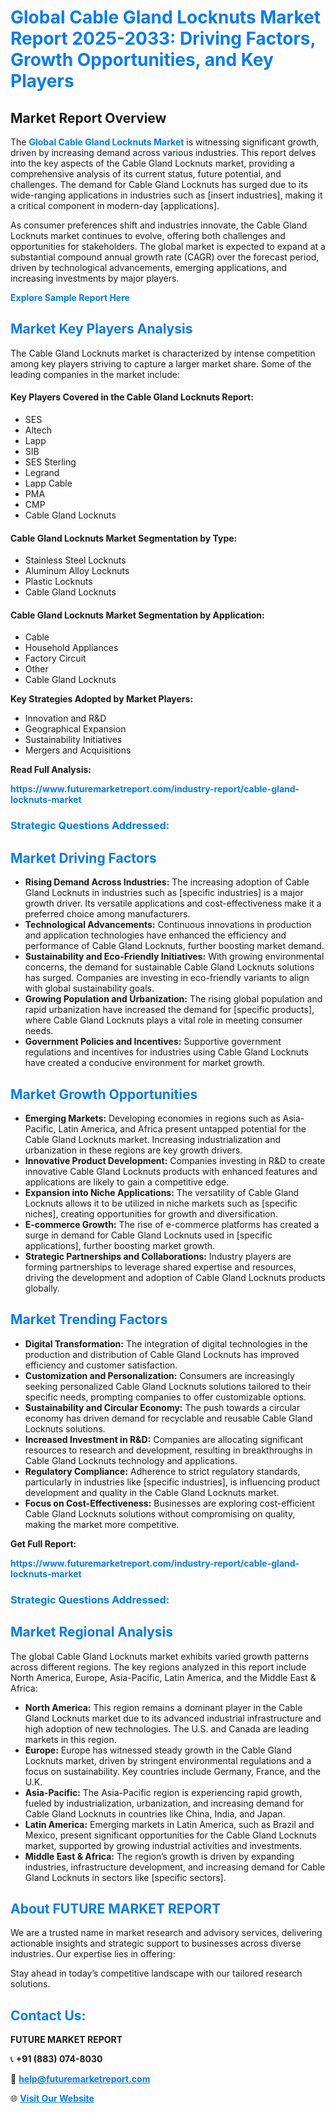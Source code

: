 <h1 style="color: #007BFF;">Global Cable Gland Locknuts Market Report 2025-2033: Driving Factors, Growth Opportunities, and Key Players</h1>

<section id="overview">
<h2>Market Report Overview</h2>
<p>The <a href="https://www.futuremarketreport.com/industry-report/cable-gland-locknuts-market" style="color: #007BFF; text-decoration: none;"><strong>Global Cable Gland Locknuts Market</strong></a> is witnessing significant growth, driven by increasing demand across various industries. This report delves into the key aspects of the Cable Gland Locknuts market, providing a comprehensive analysis of its current status, future potential, and challenges. The demand for Cable Gland Locknuts has surged due to its wide-ranging applications in industries such as [insert industries], making it a critical component in modern-day [applications].</p>
<p>As consumer preferences shift and industries innovate, the Cable Gland Locknuts market continues to evolve, offering both challenges and opportunities for stakeholders. The global market is expected to expand at a substantial compound annual growth rate (CAGR) over the forecast period, driven by technological advancements, emerging applications, and increasing investments by major players.</p>
</section>

<section id="overview">
<p><a href="https://www.futuremarketreport.com/request-sample/reportId=110110" style="color: #007BFF; text-decoration: none;"><strong>Explore Sample Report Here</strong></a></p>
</section>

<section id="key-players">
<h2 style="color: #007BFF;">Market Key Players Analysis</h2>
<p>The Cable Gland Locknuts market is characterized by intense competition among key players striving to capture a larger market share. Some of the leading companies in the market include:</p>
<h4>Key Players Covered in the Cable Gland Locknuts Report:</h4>
<ul><li>SES</li><li>Altech</li><li>Lapp</li><li>SIB</li><li>SES Sterling</li><li>Legrand</li><li>Lapp Cable</li><li>PMA</li><li>CMP</li><li>Cable Gland Locknuts</li></ul>
<h4>Cable Gland Locknuts Market Segmentation by Type:</h4>
<ul><li>Stainless Steel Locknuts</li><li>Aluminum Alloy Locknuts</li><li>Plastic Locknuts</li><li>Cable Gland Locknuts</li></ul>

<h4>Cable Gland Locknuts Market Segmentation by Application:</h4>
<ul><li>Cable</li><li>Household Appliances</li><li>Factory Circuit</li><li>Other</li><li>Cable Gland Locknuts</li></ul>
<p><strong>Key Strategies Adopted by Market Players:</strong></p>
<ul>
<li>Innovation and R&D</li>
<li>Geographical Expansion</li>
<li>Sustainability Initiatives</li>
<li>Mergers and Acquisitions</li>
</ul>
</section>

<section>
<p><strong>Read Full Analysis: </strong></p><a href="https://www.futuremarketreport.com/industry-report/cable-gland-locknuts-market" style="color: #007BFF; text-decoration: none;"><strong>https://www.futuremarketreport.com/industry-report/cable-gland-locknuts-market</strong></a>
<h3 style="color: #007BFF;">Strategic Questions Addressed:</h3>
</section>

<section id="driving-factors">
<h2 style="color: #007BFF;">Market Driving Factors</h2>
<ul>
<li><strong>Rising Demand Across Industries:</strong> The increasing adoption of Cable Gland Locknuts in industries such as [specific industries] is a major growth driver. Its versatile applications and cost-effectiveness make it a preferred choice among manufacturers.</li>
<li><strong>Technological Advancements:</strong> Continuous innovations in production and application technologies have enhanced the efficiency and performance of Cable Gland Locknuts, further boosting market demand.</li>
<li><strong>Sustainability and Eco-Friendly Initiatives:</strong> With growing environmental concerns, the demand for sustainable Cable Gland Locknuts solutions has surged. Companies are investing in eco-friendly variants to align with global sustainability goals.</li>
<li><strong>Growing Population and Urbanization:</strong> The rising global population and rapid urbanization have increased the demand for [specific products], where Cable Gland Locknuts plays a vital role in meeting consumer needs.</li>
<li><strong>Government Policies and Incentives:</strong> Supportive government regulations and incentives for industries using Cable Gland Locknuts have created a conducive environment for market growth.</li>
</ul>
</section>

<section id="growth-opportunities">
<h2 style="color: #007BFF;">Market Growth Opportunities</h2>
<ul>
<li><strong>Emerging Markets:</strong> Developing economies in regions such as Asia-Pacific, Latin America, and Africa present untapped potential for the Cable Gland Locknuts market. Increasing industrialization and urbanization in these regions are key growth drivers.</li>
<li><strong>Innovative Product Development:</strong> Companies investing in R&D to create innovative Cable Gland Locknuts products with enhanced features and applications are likely to gain a competitive edge.</li>
<li><strong>Expansion into Niche Applications:</strong> The versatility of Cable Gland Locknuts allows it to be utilized in niche markets such as [specific niches], creating opportunities for growth and diversification.</li>
<li><strong>E-commerce Growth:</strong> The rise of e-commerce platforms has created a surge in demand for Cable Gland Locknuts used in [specific applications], further boosting market growth.</li>
<li><strong>Strategic Partnerships and Collaborations:</strong> Industry players are forming partnerships to leverage shared expertise and resources, driving the development and adoption of Cable Gland Locknuts products globally.</li>
</ul>
</section>

<section id="trending-factors">
<h2 style="color: #007BFF;">Market Trending Factors</h2>
<ul>
<li><strong>Digital Transformation:</strong> The integration of digital technologies in the production and distribution of Cable Gland Locknuts has improved efficiency and customer satisfaction.</li>
<li><strong>Customization and Personalization:</strong> Consumers are increasingly seeking personalized Cable Gland Locknuts solutions tailored to their specific needs, prompting companies to offer customizable options.</li>
<li><strong>Sustainability and Circular Economy:</strong> The push towards a circular economy has driven demand for recyclable and reusable Cable Gland Locknuts solutions.</li>
<li><strong>Increased Investment in R&D:</strong> Companies are allocating significant resources to research and development, resulting in breakthroughs in Cable Gland Locknuts technology and applications.</li>
<li><strong>Regulatory Compliance:</strong> Adherence to strict regulatory standards, particularly in industries like [specific industries], is influencing product development and quality in the Cable Gland Locknuts market.</li>
<li><strong>Focus on Cost-Effectiveness:</strong> Businesses are exploring cost-efficient Cable Gland Locknuts solutions without compromising on quality, making the market more competitive.</li>
</ul>
</section>

<section>
<p><strong>Get Full Report: </strong></p><a href="https://www.futuremarketreport.com/industry-report/cable-gland-locknuts-market" style="color: #007BFF; text-decoration: none;"><strong>https://www.futuremarketreport.com/industry-report/cable-gland-locknuts-market</strong></a>
<h3 style="color: #007BFF;">Strategic Questions Addressed:</h3>
</section>


<section id="regional-analysis">
<h2 style="color: #007BFF;">Market Regional Analysis</h2>
<p>The global Cable Gland Locknuts market exhibits varied growth patterns across different regions. The key regions analyzed in this report include North America, Europe, Asia-Pacific, Latin America, and the Middle East & Africa:</p>
<ul>
<li><strong>North America:</strong> This region remains a dominant player in the Cable Gland Locknuts market due to its advanced industrial infrastructure and high adoption of new technologies. The U.S. and Canada are leading markets in this region.</li>
<li><strong>Europe:</strong> Europe has witnessed steady growth in the Cable Gland Locknuts market, driven by stringent environmental regulations and a focus on sustainability. Key countries include Germany, France, and the U.K.</li>
<li><strong>Asia-Pacific:</strong> The Asia-Pacific region is experiencing rapid growth, fueled by industrialization, urbanization, and increasing demand for Cable Gland Locknuts in countries like China, India, and Japan.</li>
<li><strong>Latin America:</strong> Emerging markets in Latin America, such as Brazil and Mexico, present significant opportunities for the Cable Gland Locknuts market, supported by growing industrial activities and investments.</li>
<li><strong>Middle East & Africa:</strong> The region’s growth is driven by expanding industries, infrastructure development, and increasing demand for Cable Gland Locknuts in sectors like [specific sectors].</li>
</ul>
</section>

<footer>
<h2 style="color: #007BFF;">About FUTURE MARKET REPORT</h2>
<p>We are a trusted name in market research and advisory services, delivering actionable insights and strategic support to businesses across diverse industries. Our expertise lies in offering:</p>

<p>Stay ahead in today’s competitive landscape with our tailored research solutions.</p>

<h2 style="color: #007BFF;">Contact Us:</h2>
<p><strong>FUTURE MARKET REPORT</strong></p>
<p>📞 <strong>+91 (883) 074-8030</strong></p>
<p>📧 <strong><a href="mailto:help@futuremarketreport.com" style="color: #007BFF;">help@futuremarketreport.com</a></strong></p>
<p>🌐 <strong><a href="https://www.futuremarketreport.com/" style="color: #007BFF;">Visit Our Website</a></strong></p>
</footer>